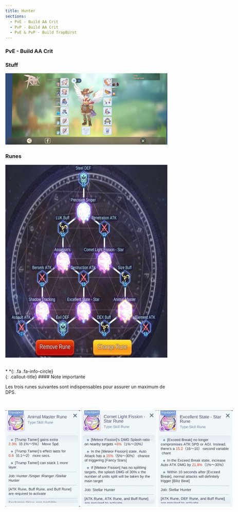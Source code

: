 ```yaml
---
title: Hunter
sections:
  - PvE - Build AA Crit
  - PvP - Build AA Crit
  - PvE & PvP - Build TrapBurst
---
```


### PvE - Build AA Crit 

### Stuff

<img href="https://raw.githubusercontent.com/RoM-EternalPov/RoM-EternalPov.github.io/gh-pages/assets/images/jobs/hunter/PvE_AA_Crit/Hunter_PvE_AA_Crit_Build.png" src="../../assets/images/jobs/hunter/PvE_AA_Crit/Hunter_PvE_AA_Crit_Build.png" style="max-width: 100%; height: auto;" alt="Stuff AA Crit" />

### Runes

<img href="https://raw.githubusercontent.com/RoM-EternalPov/RoM-EternalPov.github.io/gh-pages/assets/images/jobs/hunter/PvE_AA_Crit/runes_0.png" src="../../assets/images/jobs/hunter/PvE_AA_Crit/runes_0.png" style="max-width: 100%; height: 600px;" alt="Runes AA Crit" /><br><br>

<div class="callout-block callout-info"><div class="icon-holder">*&nbsp;*{: .fa .fa-info-circle}
</div><div class="content">
{: .callout-title}
#### Note importante

Les trois runes suivantes sont indispensables pour assurer un maximum de DPS.

</div></div>
<br><br>
<nobr>
  <img href="https://raw.githubusercontent.com/RoM-EternalPov/RoM-EternalPov.github.io/gh-pages/assets/images/jobs/hunter/PvE_AA_Crit/runes_1.png" src="../../assets/images/jobs/hunter/PvE_AA_Crit/runes_1.png" style="max-width: 100%; height: 300px;" alt="Stuff AA Crit" />
  <img href="https://raw.githubusercontent.com/RoM-EternalPov/RoM-EternalPov.github.io/gh-pages/assets/images/jobs/hunter/PvE_AA_Crit/runes_2.png" src="../../assets/images/jobs/hunter/PvE_AA_Crit/runes_2.png" style="max-width: 100%; height: 300px;" alt="Stuff AA Crit" />
  <img href="https://raw.githubusercontent.com/RoM-EternalPov/RoM-EternalPov.github.io/gh-pages/assets/images/jobs/hunter/PvE_AA_Crit/runes_3.png" src="../../assets/images/jobs/hunter/PvE_AA_Crit/runes_3.png" style="max-width: 100%; height: 300px;" alt="Stuff AA Crit" />
</nobr>
